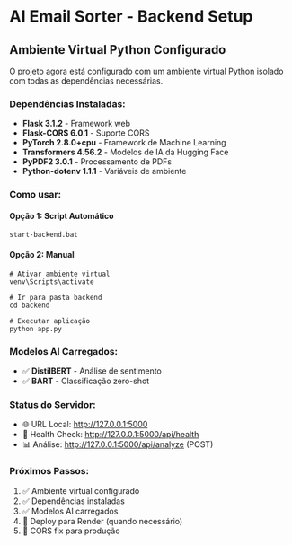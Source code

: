 # AI Email Sorter - Backend Setup

## Ambiente Virtual Python Configurado

O projeto agora está configurado com um ambiente virtual Python isolado com todas as dependências necessárias.

### Dependências Instaladas:

- **Flask 3.1.2** - Framework web
- **Flask-CORS 6.0.1** - Suporte CORS
- **PyTorch 2.8.0+cpu** - Framework de Machine Learning
- **Transformers 4.56.2** - Modelos de IA da Hugging Face
- **PyPDF2 3.0.1** - Processamento de PDFs
- **Python-dotenv 1.1.1** - Variáveis de ambiente

### Como usar:

#### Opção 1: Script Automático

```batch
start-backend.bat
```

#### Opção 2: Manual

```batch
# Ativar ambiente virtual
venv\Scripts\activate

# Ir para pasta backend
cd backend

# Executar aplicação
python app.py
```

### Modelos AI Carregados:

- ✅ **DistilBERT** - Análise de sentimento
- ✅ **BART** - Classificação zero-shot

### Status do Servidor:

- 🌐 URL Local: http://127.0.0.1:5000
- 🔗 Health Check: http://127.0.0.1:5000/api/health
- 📊 Análise: http://127.0.0.1:5000/api/analyze (POST)

### Próximos Passos:

1. ✅ Ambiente virtual configurado
2. ✅ Dependências instaladas
3. ✅ Modelos AI carregados
4. 🔄 Deploy para Render (quando necessário)
5. 🔄 CORS fix para produção
